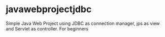 # javawebprojectjdbc
Simple Java Web Project using JDBC as connection manager, jps as view and Servlet as controller. For beginners
